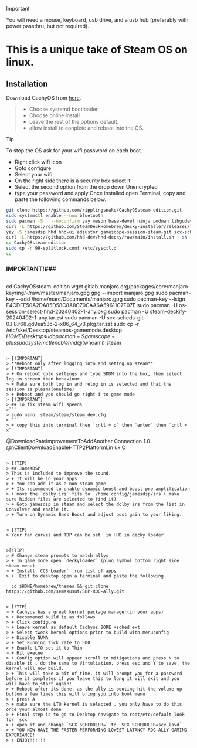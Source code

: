

> [!IMPORTANT]
> You will need a mouse, keyboard, usb drive, and a usb hub (preferably with power passthru, but not required).

# This is a unique take of Steam OS on linux.

## Installation

Download CachyOS from [here](https://iso.cachyos.org/240401/cachyos-kde-linux-240401.iso).
> + Choose systemd bootloader
> + Choose online install
> + Leave the rest of the options default.
> + allow install to conplete and reboot into the OS.

> [!TIP]
> To stop the OS ask for your wifi password on each boot.
> + Right click wifi icon
> + Goto configure
> + Select your wifi
> + On the right side there is a security box select it
> + Select the second option from the drop down Unencrypted
> + type your password and apply 
> Once installed open Terminal, copy and paste the following commands below.
```sh
git clone https://github.com/ripplingsnake/CachyOSsteam-edition.git
sudo systemctl enable --now bluetooth
sudo pacman -S   --noconfirm yay meson base-devel ninja podman libgudev rust cachyos-gaming-meta
curl -L https://github.com/SteamDeckHomebrew/decky-installer/releases/latest/download/install_release.sh | sh
yay -S jamesdsp hhd hhd-ui adjustor gamescope-session-steam-git scx-scheds-git
curl -L https://github.com/hhd-dev/hhd-decky/raw/main/install.sh | sh
cd CachyOSsteam-edition
sudo cp -r 99-splitlock.conf /etc/sysctl.d
cd
 ```

### IMPORTANT!###
```
```
cd CachyOSsteam-edition
wget gitlab.manjaro.org/packages/core/manjaro-keyring/-/raw/master/manjaro.gpg
gpg --import manjaro.gpg
sudo pacman-key --add /home/marc/Documents/manjaro.gpg
sudo pacman-key --lsign E4CDFE50A2DA85D58C8A8C70CAA6A59611C7F07E
sudo pacman -U os-session-select-hhd-20240402-1-any.pkg
sudo pacman -U steam-deckify-20240402-1-any.tar.zst
sudo pacman -U scx-scheds-git-0.1.8.r68.gd9ea53c-2-x86_64_v3.pkg.tar.zst
sudo cp -r /etc/skel/Desktop/steamos-gamemode.desktop $HOME/Desktop
sudo pacman -S gamscope-plus
sudo systemctl enable hhd@$(whoami)
steam

```

> [!IMPORTANT]
> **Reboot only after logging into and settng up steam**
> [!IMPORTANT]
> + On reboot goto settings and type SDDM into the box, then select log in screen then behaviour
> + Make sure both log in and relog in is selected and that the session is plasma(onetime)
> + Reboot and you should go right i to game mode 
> [!IMPORTANT]
> ## To fix steam wifi speeds
>```
> sudo nano .steam/steam/steam_dev.cfg
> ```
> + copy this into terminal then `cntl + o` then `enter` then `cntl + x`

```
@DownloadRatelmprovementToAddAnother
Connection 1.0
@nClientDownloadEnableHTTP2PlatformLin
ux O
```

> [!TIP]
> ## JamesDSP
> This is included to improve the sound.
> + It will be in your apps
> + You can add it as a non steam game
> + Its recommened to enable dynamic boost and boost pre amplification
> + move the `dolby.irs` file to `/home.config/jamesdsp/irs`( make sure hidden files are selected to find it)
> + Goto jamesdsp in steam and select the dolby irs from the list in Convolver and enable it.
> + Turn on Dynamic Bass Boost and adjust post gain to your liking.


> [!TIP]
> Your fan curves and TDP can be set  in HHD in decky loader


>[!TIP]
> # Change steam prompts to match allys
> + In game mode open `deckyloader` (plug symbol bottom right side steam menu)
> + Install `CCS Loader` from list of apps
> +  Exit to desktop open a terminal and paste the following 
 ```
      cd $HOME/homebrew/themes && git clone https://github.com/semakusut/SBP-ROG-Ally.git

```

> [!TIP]
> + Cachyos has a great kernel package manager(in your apps)
> + Recommened build is as follows
> + Click configure
> + Leave kernel as default Cachyos BORE +sched ext
> + Select tweak kernel options prior to build with menuconfig
> + Disable NUMA
> + Set Running tick rate to 500
> + Enable LTO set it to Thin
> + Hit execue
> + Config option will appear scroll to mitigations and press N to disable it , do the same to Virtuliation, press esc and Y to save, the kernel will now build.
> + This will take a bit of time, it will prompt you for a password before it completes if you leave this to long it will exit and you will have to start again!
> + Reboot after its done, as the ally is booting hit the volume up button a few times this will bring you into boot menu
> + press A
> + make sure the LTO kernel is selected , you only have to do this once your almost done
> + Final step is to go to Desktop navigate to root/etc/default look for `scx`
> + open it and change `SCX_SCHEDULER=` to `SCX_SCHEDULER=scx_lavd`
> + YOU NOW HAVE THE FASTER PERFORMING LOWEST LATANCY ROG ALLY GAMING EXPERIANCE!
> + ENJOY!!!!!!





